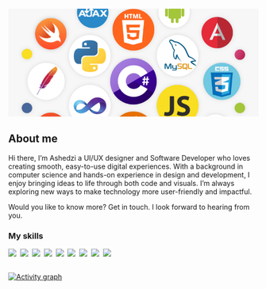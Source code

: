 ![](./header3.png)

## About me

Hi there, I’m Ashedzi a UI/UX designer and Software Developer who loves creating smooth, 
easy-to-use digital experiences. With a background in computer science and hands-on 
experience in design and development, I enjoy bringing ideas to life through both code and 
visuals. I’m always exploring new ways to make technology more user-friendly and impactful. 

Would you like to know more? Get in touch. I look forward to hearing 
from you.

### My skills
<p>
  <img src="https://img.shields.io/badge/code-javascript-informational?style=for-the-badge&logo=javascript&logoColor=white&color=9F74DA"/>&nbsp;
  <img src="https://img.shields.io/badge/code-typescript-informational?style=for-the-badge&logo=typescript&logoColor=white&color=9F74DA")/>&nbsp;
  <img src="https://img.shields.io/badge/code-react-informational?style=for-the-badge&logo=react&logoColor=white&color=9F74DA")/>&nbsp;
  <img src="https://img.shields.io/badge/code-java-informational?style=for-the-badge&logo=coffeescript&logoColor=white&color=9F74DA")/>&nbsp;
  <img src="https://img.shields.io/badge/code-csharp-informational?style=for-the-badge&logo=coffeescript&logoColor=white&color=9F74DA")/>&nbsp;
  <img src="https://img.shields.io/badge/code-python-informational?style=for-the-badge&logo=python&logoColor=white&color=9F74DA")/>&nbsp;
  <img src="https://img.shields.io/badge/web-html-informational?style=for-the-badge&logo=html5&logoColor=white&color=9F74DA")/>&nbsp;
  <img src="https://img.shields.io/badge/web-css-informational?style=for-the-badge&logo=css3&logoColor=white&color=9F74DA")/>&nbsp;
  <img src="https://img.shields.io/badge/db-mysql-informational?style=for-the-badge&logo=mysql&logoColor=white&color=9F74DA")/>&nbsp;
</p>

##

[![Activity graph](https://github-readme-activity-graph.vercel.app/graph?username=ashedzi&theme=gotham&hide_border=true)](https://github.com/ashutosh00710/github-readme-activity-graph)

<!---

<!--
**ashedzi/ashedzi** is a ✨ _special_ ✨ repository because its `README.md` (this file) appears on your GitHub profile.

Here are some ideas to get you started:

- 🔭 I’m currently working on ...
- 🌱 I’m currently learning ...
- 👯 I’m looking to collaborate on ...
- 🤔 I’m looking for help with ...
- 💬 Ask me about ...
- 📫 How to reach me: ...
- 😄 Pronouns: ...
- ⚡ Fun fact: ...
-->
